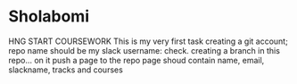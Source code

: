 # Sholabomi
HNG START COURSEWORK
This is my very first task creating a git account; repo name should be my slack username: check.
creating a branch in this repo... on it
push a page to the repo
page shoud contain name, email, slackname, tracks and courses

